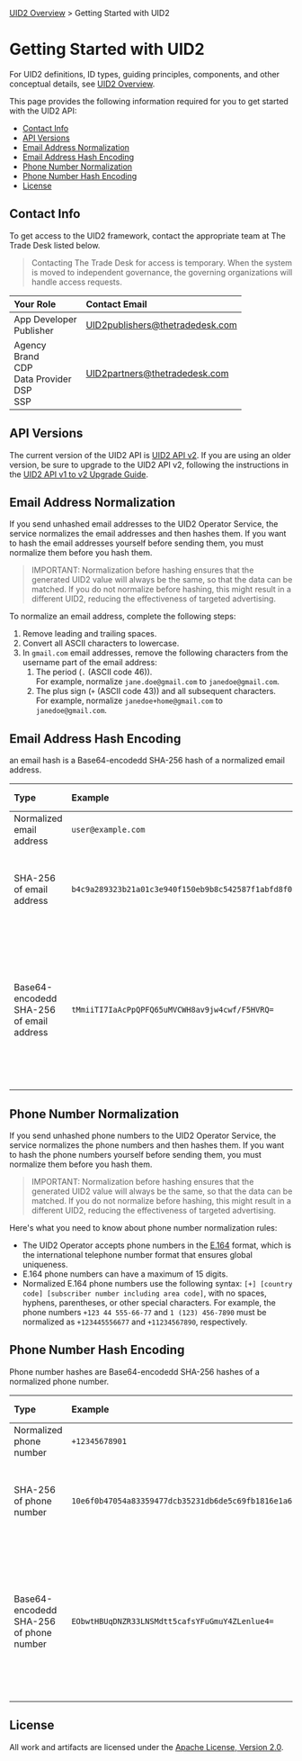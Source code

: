 [UID2 Overview](../README.md) > Getting Started with UID2

# Getting Started with UID2

For UID2 definitions, ID types, guiding principles, components, and other conceptual details, see [UID2 Overview](../README.md).

This page provides the following information required for you to get started with the UID2 API:
* [Contact Info](#contact-info)
* [API Versions](#api-versions)
* [Email Address Normalization](#email-address-normalization)
* [Email Address Hash Encoding](#email-address-hash-encoding)
* [Phone Number Normalization](#phone-number-normalization)
* [Phone Number Hash Encoding](#phone-number-hash-encoding)
* [License](#license)


## Contact Info

To get access to the UID2 framework, contact the appropriate team at The Trade Desk listed below.

> Contacting The Trade Desk for access is temporary. When the system is moved to independent governance, the governing organizations will handle access requests.

| Your Role                                                  | Contact Email                   |
| :--------------------------------------------------------- | :------------------------------ |
| App Developer<br/>Publisher                                | UID2publishers@thetradedesk.com |
| Agency<br/>Brand<br/>CDP<br/>Data Provider<br/>DSP<br/>SSP | UID2partners@thetradedesk.com   |

## API Versions

The current version of the UID2 API is [UID2 API v2](v2/summary-doc-v2.md). If you are using an older version, be sure to upgrade to the UID2 API v2, following the instructions in the [UID2 API v1 to v2 Upgrade Guide](v2/upgrades/upgrade-guide.md).

## Email Address Normalization

If you send unhashed email addresses to the UID2 Operator Service, the service normalizes the email addresses and then hashes them. If you want to hash the email addresses yourself before sending them, you must normalize them before you hash them.

> IMPORTANT: Normalization before hashing ensures that the generated UID2 value will always be the same, so that the data can be matched. If you do not normalize before hashing, this might result in a different UID2, reducing the effectiveness of targeted advertising.

To normalize an email address, complete the following steps:

1. Remove leading and trailing spaces.
2. Convert all ASCII characters to lowercase.
3. In `gmail.com` email addresses, remove the following characters from the username part of the email address:
   1. The period (`.` (ASCII code 46)).<br/>For example, normalize `jane.doe@gmail.com` to `janedoe@gmail.com`.
   2. The plus sign (`+` (ASCII code 43)) and all subsequent characters.<br/>For example, normalize `janedoe+home@gmail.com` to `janedoe@gmail.com`.

## Email Address Hash Encoding

an email hash is a Base64-encodedd SHA-256 hash of a normalized email address.

| Type                                     | Example                                                            | Comments and Usage                                                                                                                                       |
| :--------------------------------------- | :----------------------------------------------------------------- | :------------------------------------------------------------------------------------------------------------------------------------------------------- |
| Normalized email address                 | `user@example.com`                                                 | N/A                                                                                                                                                      |
| SHA-256 of email address                 | `b4c9a289323b21a01c3e940f150eb9b8c542587f1abfd8f0e1cc1ffc5e475514` | This 64-character string is a hex-encoded representation of 32-byte SHA-256.                                                                             |
| Base64-encodedd SHA-256 of email address | `tMmiiTI7IaAcPpQPFQ65uMVCWH8av9jw4cwf/F5HVRQ=`                     | This 44-character string is a Base64-encodedd representation of 32-byte SHA-256.<br/>Use this encoding for `email_hash` values sent in the request body. |

## Phone Number Normalization

If you send unhashed phone numbers to the UID2 Operator Service, the service normalizes the phone numbers and then hashes them. If you want to hash the phone numbers yourself before sending them, you must normalize them before you hash them.

> IMPORTANT: Normalization before hashing ensures that the generated UID2 value will always be the same, so that the data can be matched. If you do not normalize before hashing, this might result in a different UID2, reducing the effectiveness of targeted advertising.

Here's what you need to know about phone number normalization rules:

- The UID2 Operator accepts phone numbers in the [E.164](https://en.wikipedia.org/wiki/E.164) format, which is the international telephone number format that ensures global uniqueness.
- E.164 phone numbers can have a maximum of 15 digits.
- Normalized E.164 phone numbers use the following syntax: `[+] [country code] [subscriber number including area code]`, with no spaces, hyphens, parentheses, or other special characters. For example, the phone numbers `+123 44 555-66-77` and `1 (123) 456-7890` must be normalized as `+123445556677` and `+11234567890`, respectively.

## Phone Number Hash Encoding

Phone number hashes are Base64-encodedd SHA-256 hashes of a normalized phone number.

| Type                                    | Example                                                            | Comments and Usage                                                                                                                                       |
| :-------------------------------------- | :----------------------------------------------------------------- | :------------------------------------------------------------------------------------------------------------------------------------------------------- |
| Normalized phone number                 | `+12345678901`                                                     | N/A                                                                                                                                                      |
| SHA-256 of phone number                 | `10e6f0b47054a83359477dcb35231db6de5c69fb1816e1a6b98e192de9e5b9ee` | This 64-character string is a hex-encoded representation of 32-byte SHA-256.                                                                             |
| Base64-encodedd SHA-256 of phone number | `EObwtHBUqDNZR33LNSMdtt5cafsYFuGmuY4ZLenlue4=`                     | This 44-character string is a Base64-encodedd representation of 32-byte SHA-256.<br/>Use this encoding for `phone_hash` values sent in the request body. |

## License

All work and artifacts are licensed under the [Apache License, Version 2.0](http://www.apache.org/licenses/LICENSE-2.0.txt).
